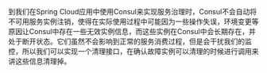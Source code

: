 到我们在Spring Cloud应用中使用Consul来实现服务治理时，Consul不会自动将不可用服务实例注销，使得在实际使用过程中可能因为一些操作失误，环境变更等原因让Consul中存在一些无效实例信息，而这些实例在Consul中会长期存在，并处于断开状态。它们虽然不会影响到正常的服务消费过程，但是会干扰我们的监控，所以我们可以实现一个清理接口，在确认故障实例可以清理的时候进行调用来讲这些信息清理掉。
